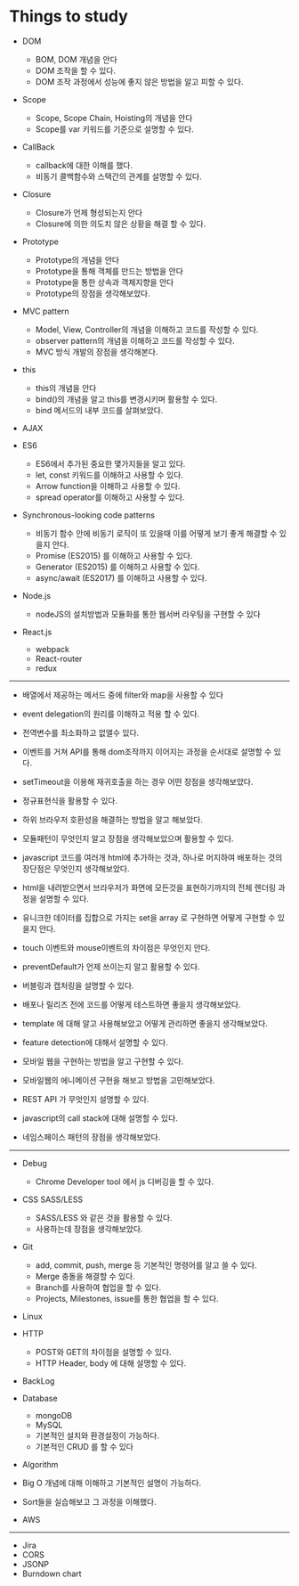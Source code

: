 # Things to study

- DOM
  - BOM, DOM 개념을 안다
  - DOM 조작을 할 수 있다.
  - DOM 조작 과정에서 성능에 좋지 않은 방법을 알고 피할 수 있다.

- Scope
  - Scope, Scope Chain, Hoisting의 개념을 안다
  - Scope를 var 키워드를 기준으로 설명할 수 있다.

- CallBack
  - callback에 대한 이해를 했다.
  - 비동기 콜백함수와 스택간의 관계를 설명할 수 있다.

- Closure
  - Closure가 언제 형성되는지 안다
  - Closure에 의한 의도치 않은 상황을 해결 할 수 있다.

- Prototype
  - Prototype의 개념을 안다
  - Prototype을 통해 객체를 만드는 방법을 안다
  - Prototype을 통한 상속과 객체지향을 안다
  - Prototype의 장점을 생각해보았다.

- MVC pattern
  - Model, View, Controller의 개념을 이해하고 코드를 작성할 수 있다.
  - observer pattern의 개념을 이해하고 코드를 작성할 수 있다.
  - MVC 방식 개발의 장점을 생각해본다.

- this
  - this의 개념을 안다
  - bind()의 개념을 알고 this를 변경시키며 활용할 수 있다.
  - bind 메서드의 내부 코드를 살펴보았다.

- AJAX

- ES6
  - ES6에서 추가된  중요한 몇가지들을 알고 있다.
  - let, const 키워드를 이해하고 사용할 수 있다.
  - Arrow function을 이해하고 사용할 수 있다.
  - spread operator를 이해하고 사용할 수 있다.

- Synchronous-looking code patterns
  - 비동기 함수 안에 비동기 로직이 또 있을때 이를 어떻게 보기 좋게 해결할 수 있을지 안다.
  - Promise (ES2015) 를 이해하고 사용할 수 있다.
  - Generator (ES2015) 를 이해하고 사용할 수 있다.
  - async/await (ES2017) 를 이해하고 사용할 수 있다.

- Node.js
    - nodeJS의 설치방법과 모듈화를 통한 웹서버 라우팅을 구현할 수 있다

- React.js
    - webpack
    - React-router
    - redux


---


- 배열에서 제공하는 메서드 중에 filter와 map을 사용할 수 있다

- event delegation의 원리를 이해하고 적용 할 수 있다.

- 전역변수를 최소화하고 없앨수 있다.

- 이벤트를 거쳐 API를 통해 dom조작까지 이어지는 과정을 순서대로 설명할 수 있다.

- setTimeout을 이용해 재귀호출을 하는 경우 어떤 장점을 생각해보았다.

- 정규표현식을 활용할 수 있다.

- 하위 브라우저 호환성을 해결하는 방법을 알고 해보았다.

- 모듈패턴이 무엇인지 알고 장점을 생각해보았으며 활용할 수 있다.

- javascript 코드를 여러개 html에 추가하는 것과, 하나로 머지하여 배포하는 것의 장단점은 무엇인지 생각해보았다.

- html을 내려받으면서 브라우저가 화면에 모든것을 표현하기까지의 전체 렌더링 과정을 설명할 수 있다.

- 유니크한 데이터를 집합으로 가지는 set을 array 로 구현하면 어떻게 구현할 수 있을지 안다.

- touch 이벤트와 mouse이벤트의 차이점은 무엇인지 안다.

- preventDefault가 언제 쓰이는지 알고 활용할 수 있다.

- 버블링과 캡처링을 설명할 수 있다.

- 배포나 릴리즈 전에 코드를 어떻게 테스트하면 좋을지 생각해보았다.

- template 에 대해 알고 사용해보았고 어떻게 관리하면 좋을지 생각해보았다.

- feature detection에 대해서 설명할 수 있다.

- 모바일 웹을 구현하는 방법을 알고 구현할 수 있다.

- 모바일웹의 에니메이션 구현을 해보고 방법을 고민해보았다.

- REST API 가 무엇인지 설명할 수 있다.

- javascript의 call stack에 대해 설명할 수 있다.

- 네임스페이스 패턴의 장점을 생각해보았다.


---


- Debug
  - Chrome Developer tool 에서 js 디버깅을 할 수 있다.

- CSS SASS/LESS
  - SASS/LESS 와 같은 것을 활용할 수 있다.
  - 사용하는데 장점을 생각해보았다.

- Git
  - add, commit, push, merge 등 기본적인 명령어를 알고 쓸 수 있다.
  - Merge 충돌을 해결할 수 있다.
  - Branch를 사용하여 협업을 할 수 있다.
  - Projects, Milestones, issue를 통한 협업을 할 수 있다.

- Linux

- HTTP
  - POST와 GET의 차이점을 설명할 수 있다.
  - HTTP Header, body 에 대해 설명할 수 있다.

- BackLog

- Database
  - mongoDB
  - MySQL
  - 기본적인 설치와 환경설정이 가능하다.
  - 기본적인 CRUD 를 할 수 있다

- Algorithm
- Big O 개념에 대해 이해하고 기본적인 설명이 가능하다.
- Sort들을 실습해보고 그 과정을 이해했다.

- AWS


---


- Jira
- CORS
- JSONP
- Burndown chart